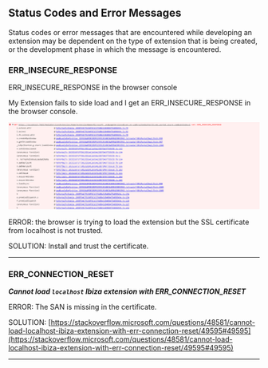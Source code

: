 ## Status Codes and Error Messages
Status codes or error messages that are encountered while developing an extension may be dependent on the type of extension that is being created, or the development phase in which the message is encountered.

### ERR_INSECURE_RESPONSE

ERR_INSECURE_RESPONSE in the browser console

My Extension fails to side load and I get an ERR_INSECURE_RESPONSE in the browser console.

![alt-text](../media/portalfx-testinprod/errinsecureresponse.png "ERR_INSECURE_RESPONSE Log")

ERROR: the browser is trying to load the extension but the SSL certificate from localhost is not trusted.

SOLUTION: Install and trust the certificate.

* * *

###  ERR_CONNECTION_RESET

***Cannot load `localhost` Ibiza extension with ERR_CONNECTION_RESET***

ERROR: The SAN is missing in the certificate.

SOLUTION: [https://stackoverflow.microsoft.com/questions/48581/cannot-load-localhost-ibiza-extension-with-err-connection-reset/49595#49595](https://stackoverflow.microsoft.com/questions/48581/cannot-load-localhost-ibiza-extension-with-err-connection-reset/49595#49595)

* * *
